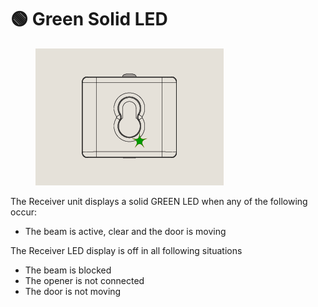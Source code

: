# 🟢 Green Solid LED



<figure><img src="../.gitbook/assets/Beam Green LED@2x.png" alt=""><figcaption></figcaption></figure>

The Receiver unit displays a solid GREEN LED when any of the following occur:

* The beam is active, clear and the door is moving

The Receiver LED display is off in all following situations

* The beam is blocked
* The opener is not connected
* The door is not moving


